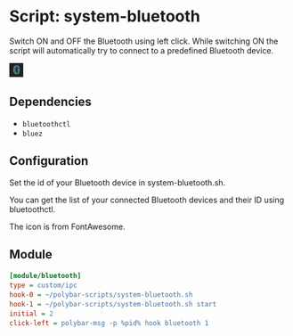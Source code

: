 # Script: system-bluetooth

Switch ON and OFF the Bluetooth using left click. While switching ON the script will automatically try to connect to a predefined Bluetooth device.

![system-bluetooth](screenshots/1.png)


## Dependencies

* `bluetoothctl`
* `bluez`


## Configuration

Set the id of your Bluetooth device in system-bluetooth.sh.

You can get the list of your connected Bluetooth devices and their ID using bluetoothctl.

The icon is from FontAwesome.
## Module

```ini
[module/bluetooth]
type = custom/ipc
hook-0 = ~/polybar-scripts/system-bluetooth.sh
hook-1 = ~/polybar-scripts/system-bluetooth.sh start
initial = 2
click-left = polybar-msg -p %pid% hook bluetooth 1
```
